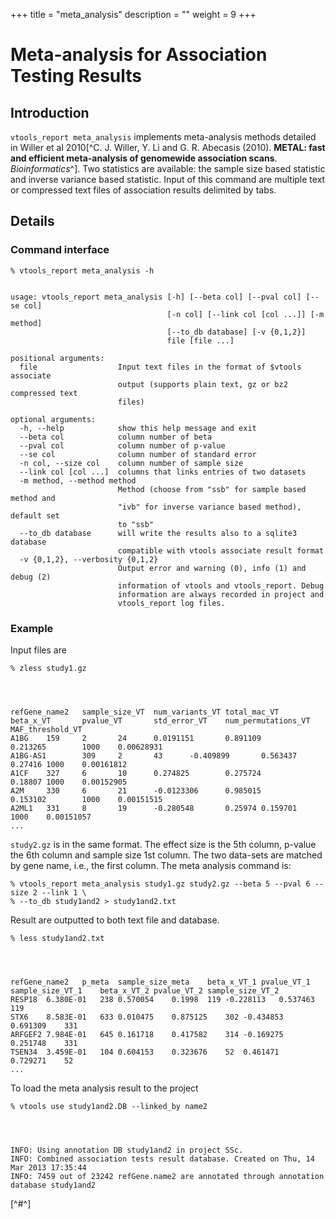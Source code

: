 
+++
title = "meta_analysis"
description = ""
weight = 9
+++



# Meta-analysis for Association Testing Results 



## Introduction

`vtools_report meta_analysis` implements meta-analysis methods detailed in Willer et al 2010[^C. J. Willer, Y. Li and G. R. Abecasis (2010). **METAL: fast and efficient meta-analysis of genomewide association scans**. *Bioinformatics*^]. Two statistics are available: the sample size based statistic and inverse variance based statistic. Input of this command are multiple text or compressed text files of association results delimited by tabs. 



## Details

### Command interface

    % vtools_report meta_analysis -h
    

    usage: vtools_report meta_analysis [-h] [--beta col] [--pval col] [--se col]
                                       [-n col] [--link col [col ...]] [-m method]
                                       [--to_db database] [-v {0,1,2}]
                                       file [file ...]
    
    positional arguments:
      file                  Input text files in the format of $vtools associate
                            output (supports plain text, gz or bz2 compressed text
                            files)
    
    optional arguments:
      -h, --help            show this help message and exit
      --beta col            column number of beta
      --pval col            column number of p-value
      --se col              column number of standard error
      -n col, --size col    column number of sample size
      --link col [col ...]  columns that links entries of two datasets
      -m method, --method method
                            Method (choose from "ssb" for sample based method and
                            "ivb" for inverse variance based method), default set
                            to "ssb"
      --to_db database      will write the results also to a sqlite3 database
                            compatible with vtools associate result format
      -v {0,1,2}, --verbosity {0,1,2}
                            Output error and warning (0), info (1) and debug (2)
                            information of vtools and vtools_report. Debug
                            information are always recorded in project and
                            vtools_report log files.
    



### Example

Input files are 



    % zless study1.gz
    



    refGene_name2   sample_size_VT  num_variants_VT total_mac_VT    beta_x_VT       pvalue_VT       std_error_VT    num_permutations_VT     MAF_threshold_VT
    A1BG    159     2       24      0.0191151       0.891109        0.213265        1000    0.00628931
    A1BG-AS1        309     2       43      -0.409899       0.563437        0.27416 1000    0.00161812
    A1CF    327     6       10      0.274825        0.275724        0.18807 1000    0.00152905
    A2M     330     6       21      -0.0123306      0.985015        0.153102        1000    0.00151515
    A2ML1   331     8       19      -0.280548       0.25974 0.159701        1000    0.00151057
    ...
    

`study2.gz` is in the same format. The effect size is the 5th column, p-value the 6th column and sample size 1st column. The two data-sets are matched by gene name, i.e., the first column. The meta analysis command is: 



    % vtools_report meta_analysis study1.gz study2.gz --beta 5 --pval 6 --size 2 --link 1 \
    % --to_db study1and2 > study1and2.txt
    

Result are outputted to both text file and database. 



    % less study1and2.txt
    



    refGene_name2	p_meta	sample_size_meta	beta_x_VT_1	pvalue_VT_1	sample_size_VT_1	beta_x_VT_2	pvalue_VT_2	sample_size_VT_2
    RESP18	6.380E-01	238	0.570054	0.1998	119	-0.228113	0.537463	119
    STX6	8.583E-01	633	0.010475	0.875125	302	-0.434853	0.691309	331
    ARFGEF2	7.984E-01	645	0.161718	0.417582	314	-0.169275	0.251748	331
    TSEN34	3.459E-01	104	0.604153	0.323676	52	0.461471	0.729271	52
    ...
    

To load the meta analysis result to the project 



    % vtools use study1and2.DB --linked_by name2
    



    INFO: Using annotation DB study1and2 in project SSc.
    INFO: Combined association tests result database. Created on Thu, 14 Mar 2013 17:35:44
    INFO: 7459 out of 23242 refGene.name2 are annotated through annotation database study1and2
    

[^#^]